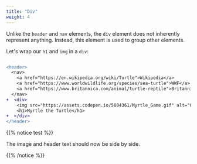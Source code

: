 ```yaml
---
title: "Div"
weight: 4
---
```


Unlike the `header` and `nav` elements, the `div` element does not inherently represent anything.
Instead, this element is used to group other elements.

Let's wrap our `h1` and `img` in a `div`:

```diff

<header>
  <nav>
    <a href="https://en.wikipedia.org/wiki/Turtle">Wikipedia</a>
    <a href="https://www.worldwildlife.org/species/sea-turtle">WWF</a>
    <a href="https://www.britannica.com/animal/turtle-reptile">Britannica</a>
  </nav>
+  <div>
    <img src="https://assets.codepen.io/5804361/Myrtle_Game.gif" alt="Gif of computer game with turtle moving around a grid."/>
    <h1>Myrtle the Turtle</h1>
+  </div>
</header>
```

{{% notice test %}}

The image and header text should now be side by side.

{{% /notice %}}

